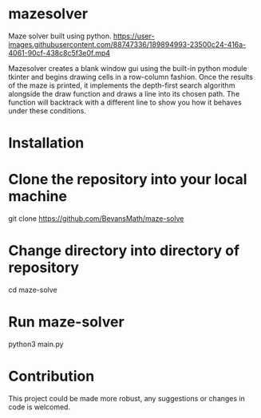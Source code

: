 # mazesolver
Maze solver built using python.
https://user-images.githubusercontent.com/88747336/189894993-23500c24-416a-4061-90cf-438c8c5f3e0f.mp4

Mazesolver creates a blank window gui using the built-in python module tkinter and begins drawing cells in a row-column fashion. Once the results of the maze is printed, it implements the depth-first search algorithm alongside the draw function and draws a line into its chosen path. The function will backtrack with a different line to show you how it behaves under these conditions.


# Installation
# Clone the repository into your local machine
git clone https://github.com/BevansMath/maze-solve

# Change directory into directory of repository
cd maze-solve

# Run maze-solver
python3 main.py

# Contribution
This project could be made more robust, any suggestions or changes in code is welcomed. 
